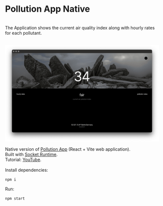 # Pollution App Native
<br>
The Application shows the current air quality index along with hourly rates for each pollutant.
<br>
<br>

![screenshot](src/preview-native.png)

Native version of [Pollution App](https://github.com/HelloXiuXiu/pollution-app) (React + Vite web application). <br> Built with [Socket Runtime](https://github.com/socketsupply/socket). <br>
Tutorial: [YouTube](https://youtu.be/tLvwK0o8ttg?si=AfZpDlkdxKRIBv5r).
<br>
<br>
Install dependencies: 
<br>

```sh
npm i
```
Run:
```sh
npm start
```
